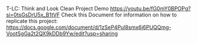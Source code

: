T-LC: Think and Look Clean
Project Demo
https://youtu.be/fG0mY0BPOPg?si=0tsGsDrU5x_B1tVF
Check this Document for information on how to replicate this project: 
https://docs.google.com/document/d/1zSeP4Pul8smx6j6PUQQmg-VootSgGa2t2QX9kDDb9Yw/edit?usp=sharing



